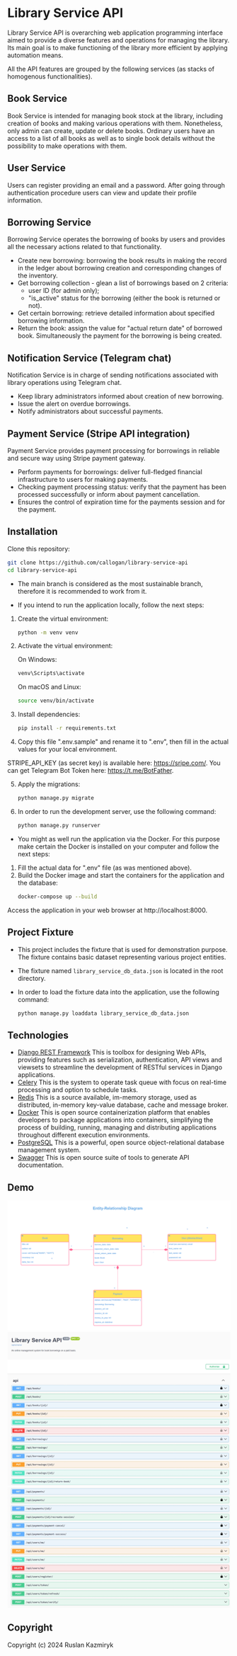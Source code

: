 # Library Service API

Library Service API is overarching web application programming interface aimed to provide 
a diverse features and operations for managing the library. Its main goal is to make functioning
of the library more efficient by applying automation means.

All the API features are grouped by the following services (as stacks of homogenous functionalities).

## Book Service

Book Service is intended for managing book stock at the library, including creation of books and making
various operations with them. Nonetheless, only admin can create, update or delete books. Ordinary users 
have an access to a list of all books as well as to single book details without the possibility 
to make operations with them. 

## User Service

Users can register providing an email and a password. After going through authentication procedure users 
can view and update their profile information. 

## Borrowing Service

Borrowing Service operates the borrowing of books by users and provides all the necessary actions related 
to that functionality. 

* Create new borrowing: borrowing the book results in making the record in the ledger about borrowing
creation and corresponding changes of the inventory.
* Get borrowing collection - glean a list of borrowings based on 2 criteria:
  - user ID (for admin only);
  - "is_active" status for the borrowing (either the book is returned or not).
* Get certain borrowing: retrieve detailed information about specified borrowing information.
* Return the book: assign the value for "actual return date" of borrowed book. Simultaneously the payment 
for the borrowing is being created.

## Notification Service (Telegram chat)

Notification Service is in charge of sending notifications associated with library operations using 
Telegram chat.

* Keep library administrators informed about creation of new borrowing.
* Issue the alert on overdue borrowings.
* Notify administrators about successful payments.

## Payment Service (Stripe API integration)

Payment Service provides payment processing for borrowings in reliable and secure way using 
Stripe payment gateway.

* Perform payments for borrowings: deliver full-fledged financial infrastructure to users 
for making payments.
* Checking payment processing status: verify that the payment has been processed successfully
or inform about payment cancellation.
* Ensures the control of expiration time for the payments session and for the payment.

## Installation

Clone this repository:

   ```bash
   git clone https://github.com/callogan/library-service-api
   cd library-service-api
   ```

* The main branch is considered as the most sustainable branch, therefore it is recommended to work from it.

* If you intend to run the application locally, follow the next steps:

1. Create the virtual environment:

   ```bash
   python -m venv venv
   ```

2. Activate the virtual environment:

   On Windows:

      ```bash
      venv\Scripts\activate
      ```

   On macOS and Linux:

      ```bash
      source venv/bin/activate
      ```

3. Install dependencies:

   ```bash
   pip install -r requirements.txt
   ```

4. Copy this file ".env.sample" and rename it to ".env", then fill in the actual values for your local environment.

STRIPE_API_KEY (as secret key) is available here: https://sripe.com/. You can get Telegram Bot Token 
here: https://t.me/BotFather. 

5. Apply the migrations:

   ```bash
   python manage.py migrate
   ```

6. In order to run the development server, use the following command:

   ```bash
   python manage.py runserver
   ```

* You might as well run the application via the Docker. For this purpose make certain the Docker is installed 
on your computer and follow the next steps:
1. Fill the actual data for ".env" file (as was mentioned above).
2. Build the Docker image and start the containers for the application and the database:
   ```bash
   docker-compose up --build
   ```

Access the application in your web browser at http://localhost:8000.

## Project Fixture

 - This project includes the fixture that is used for demonstration purpose. The fixture contains basic dataset
representing various project entities.
 - The fixture named `library_service_db_data.json` is located in the root directory.
 - In order to load the fixture data into the application, use the following command:

   ```bash
   python manage.py loaddata library_service_db_data.json
   ```

## Technologies
   
* [Django REST Framework](https://www.django-rest-framework.org/) This is toolbox for designing Web APIs, providing 
features such as serialization, authentication, API views and viewsets to streamline the development of RESTful services
in Django applications.
* [Celery](https://docs.celeryq.dev/en/stable/) This is the system to operate task queue with focus on real-time 
processing and option to schedule tasks.    
* [Redis](https://redis.io/) This is a source available, im-memory storage, used as distributed, in-memory key-value 
database, cache and message broker.
* [Docker](https://www.docker.com/) This is open source containerization platform that enables developers to package 
applications into containers, simplifying the process of building, running, managing and distributing applications 
throughout different execution environments.
* [PostgreSQL](https://www.postgresql.org/) This is a powerful, open source object-relational database management 
system.
* [Swagger](https://swagger.io/) This is open source suite of tools to generate API documentation.

## Demo

![ER Diagram](demo/entity-relationship-diagram.png)
![API Endpoints part 1](demo/swagger-all-endpoints-1.png)
![API Endpoints part 2](demo/swagger-all-endpoints-2.png)

## Copyright

Copyright (c) 2024 Ruslan Kazmiryk
